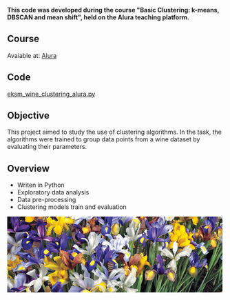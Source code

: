 **This code was developed during the course "Basic Clustering: k-means, DBSCAN and mean shift", held on the Alura teaching platform.**
## Course
Avaiable at: [Alura](https://www.alura.com.br/curso-online-clustering-dados-sem-classificacao)
## Code
[eksm_wine_clustering_alura.py](https://github.com/eduardoksmello/eduardoksmello_study/blob/main/eksm_iris_classification/study_project_classifier_Iris(portuguese).ipynb)
## Objective
This project aimed to study the use of clustering algorithms. In the task, the algorithms were trained to group data points from a wine dataset by evaluating their parameters.
## Overview
* Writen in Python
* Exploratory data analysis
* Data pre-processing
* Clustering models train and evaluation

![image](https://github.com/eduardoksmello/eduardoksmello_study/blob/main/eksm_iris_classification/iris_banner.jpg)
